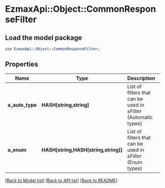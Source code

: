 # EzmaxApi::Object::CommonResponseFilter

## Load the model package
```perl
use EzmaxApi::Object::CommonResponseFilter;
```

## Properties
Name | Type | Description | Notes
------------ | ------------- | ------------- | -------------
**a_auto_type** | **HASH[string,string]** | List of filters that can be used in *sFilter* (Automatic types) | [optional] 
**a_enum** | **HASH[string,HASH[string,string]]** | List of filters that can be used in *sFilter* (Enum types) | [optional] 

[[Back to Model list]](../README.md#documentation-for-models) [[Back to API list]](../README.md#documentation-for-api-endpoints) [[Back to README]](../README.md)


